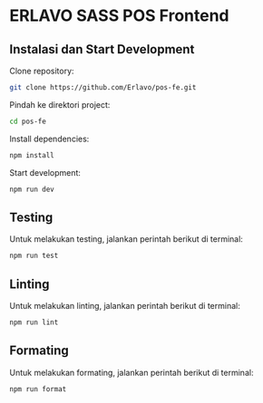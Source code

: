 # ERLAVO SASS POS Frontend

## Instalasi dan Start Development

Clone repository:

```bash
git clone https://github.com/Erlavo/pos-fe.git
```

Pindah ke direktori project:

```bash
cd pos-fe
```

Install dependencies:

```bash
npm install
```

Start development:

```bash
npm run dev
```

## Testing

Untuk melakukan testing, jalankan perintah berikut di terminal:

```bash
npm run test
```

## Linting

Untuk melakukan linting, jalankan perintah berikut di terminal:

```bash
npm run lint
```

## Formating

Untuk melakukan formating, jalankan perintah berikut di terminal:

```bash
npm run format
```
